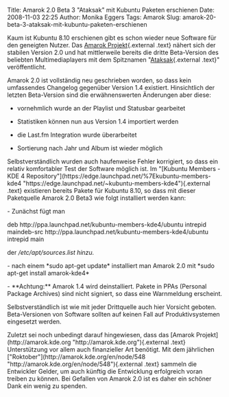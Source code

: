 Title: Amarok 2.0 Beta 3 "Ataksak" mit Kubuntu Paketen erschienen
Date: 2008-11-03 22:25
Author: Monika Eggers
Tags: Amarok
Slug: amarok-20-beta-3-ataksak-mit-kubuntu-paketen-erschienen

Kaum ist Kubuntu 8.10 erschienen gibt es schon wieder neue Software für
den geneigten Nutzer. Das [Amarok
Projekt](http://amarok.kde.org "http://amarok.kde.org"){.external .text}
nähert sich der stabilen Version 2.0 und hat mittlerweile bereits die
dritte Beta-Version des beliebten Multimediaplayers mit dem Spitznamen
"[Ataksak](http://en.wikipedia.org/wiki/Ataksak "http://en.wikipedia.org/wiki/Ataksak"){.external
.text}" veröffentlicht.

</p>
Amarok 2.0 ist vollständig neu geschrieben worden, so dass kein
umfassendes Changelog gegenüber Version 1.4 existiert. Hinsichtlich der
letzten Beta-Version sind die erwähnenswerten Änderungen aber diese:

</p>
<!--break--><!--break-->

-   vornehmlich wurde an der Playlist und Statusbar gearbeitet
    </p>
    <p>
-   Statistiken können nun aus Version 1.4 importiert werden
    </p>
    <p>
-   die Last.fm Integration wurde überarbeitet
    </p>
    <p>
-   Sortierung nach Jahr und Album ist wieder möglich
    </p>
    <p>

</p>
Selbstverständlich wurden auch haufenweise Fehler korrigiert, so dass
ein relativ komfortabler Test der Software möglich ist. Im "[Kubuntu
Members - KDE 4
Repository"](https://edge.launchpad.net/%7Ekubuntu-members-kde4 "https://edge.launchpad.net/~kubuntu-members-kde4"){.external
.text} existieren bereits Pakete für Kubuntu 8.10, so dass mit dieser
Paketquelle Amarok 2.0 Beta3 wie folgt installiert werden kann:

</p>
-   Zunächst fügt man
    </p>
    <p>

</p>
    deb http://ppa.launchpad.net/kubuntu-members-kde4/ubuntu intrepid maindeb-src http://ppa.launchpad.net/kubuntu-members-kde4/ubuntu intrepid main

der */etc/apt/sources.list hinzu.*

</p>
-   nach einem *sudo apt-get update* installiert man Amarok 2.0 mit
    *sudo apt-get install amarok-kde4*
    </p>
    <p>
-   **Achtung:** Amarok 1.4 wird deinstalliert. Pakete in PPAs (Personal
    Package Archives) sind nicht signiert, so dass eine Warnmeldung
    erscheint.
    </p>
    <p>

</p>
Selbstverständlich ist wie mit jeder Drittquelle auch hier Vorsicht
geboten. Beta-Versionen von Software sollten auf keinen Fall auf
Produktivsystemen eingesetzt werden.

</p>
Zuletzt sei noch unbedingt darauf hingewiesen, dass das [Amarok
Projekt](http://amarok.kde.org "http://amarok.kde.org"){.external .text}
Unterstützung vor allem auch finanzieller Art benötigt. Mit dem
jährlichen
["Roktober"](http://amarok.kde.org/en/node/548 "http://amarok.kde.org/en/node/548"){.external
.text} sammeln die Entwickler Gelder, um auch künftig die Entwicklung
erfolgreich voran treiben zu können. Bei Gefallen von Amarok 2.0 ist es
daher ein schöner Dank ein wenig zu spenden.

</p>

